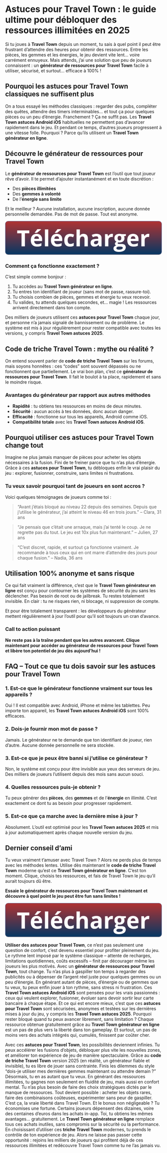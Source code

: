 <h1>Astuces pour Travel Town : le guide ultime pour débloquer des ressources illimitées en 2025</h1>

<p>Si tu joues à <strong>Travel Town</strong> depuis un moment, tu sais à quel point il peut être frustrant d’attendre des heures pour obtenir des ressources. Entre les pièces, les gemmes et les énergies, le jeu devient vite lent… voire carrément ennuyeux. Mais attends, j’ai une solution que peu de joueurs connaissent : un <strong>générateur de ressources pour Travel Town</strong> facile à utiliser, sécurisé, et surtout... efficace à 100% !</p>

<h2>Pourquoi les astuces pour Travel Town classiques ne suffisent plus</h2>

<p>On a tous essayé les méthodes classiques : regarder des pubs, compléter des quêtes, attendre des timers interminables... et tout ça pour quelques pièces ou un peu d’énergie. Franchement ? Ça ne suffit pas. Les <strong>Travel Town astuces Android iOS</strong> habituelles ne permettent pas d’avancer rapidement dans le jeu. Et pendant ce temps, d’autres joueurs progressent à une vitesse folle. Pourquoi ? Parce qu’ils utilisent un <strong>Travel Town générateur en ligne</strong>.</p>

<h2>Découvre le générateur de ressources pour Travel Town</h2>

<p>Le <strong>générateur de ressources pour Travel Town</strong> est l’outil que tout joueur rêve d’avoir. Il te permet d’ajouter instantanément et en toute discrétion :</p>

<ul>
  <li>Des <strong>pièces illimitées</strong></li>
  <li>Des <strong>gemmes à volonté</strong></li>
  <li>De l’<strong>énergie sans limite</strong></li>
</ul>

<p>Et le meilleur ? Aucune installation, aucune inscription, aucune donnée personnelle demandée. Pas de mot de passe. Tout est anonyme.</p>

<p align="center">
  <a href="https://tinyurl.com/eprons">
    <img src="https://github.com/HexaRush/astuces-pour-travel-town-mis-a-jour/blob/fd3031024df6395632ddbaccae9cd9a6a1db53a8/tele.png" alt="tele">
  </a>
</p>

<h3>Comment ça fonctionne exactement ?</h3>

<p>C’est simple comme bonjour :</p>

<ol>
  <li>Tu accèdes au <strong>Travel Town générateur en ligne</strong>.</li>
  <li>Tu entres ton identifiant de joueur (sans mot de passe, rassure-toi).</li>
  <li>Tu choisis combien de pièces, gemmes et énergie tu veux recevoir.</li>
  <li>Tu valides, tu attends quelques secondes, et… magie ! Les ressources arrivent directement dans ton compte.</li>
</ol>

<p>Des milliers de joueurs utilisent ces <strong>astuces pour Travel Town</strong> chaque jour, et personne n’a jamais signalé de bannissement ou de problème. Le système est mis à jour régulièrement pour rester compatible avec toutes les versions, y compris <strong>Travel Town astuces 2025</strong>.</p>

<h2>Code de triche Travel Town : mythe ou réalité ?</h2>

<p>On entend souvent parler de <strong>code de triche Travel Town</strong> sur les forums, mais soyons honnêtes : ces “codes” sont souvent dépassés ou ne fonctionnent que partiellement. Le vrai bon plan, c’est ce <strong>générateur de ressources pour Travel Town</strong>. Il fait le boulot à ta place, rapidement et sans le moindre risque.</p>

<h3>Avantages du générateur par rapport aux autres méthodes</h3>

<ul>
  <li><strong>Rapidité</strong> : tu obtiens tes ressources en moins de deux minutes.</li>
  <li><strong>Sécurité</strong> : aucun accès à tes données, donc aucun danger.</li>
  <li><strong>Efficacité</strong> : fonctionne sur tous les appareils, Android comme iOS.</li>
  <li><strong>Compatibilité totale</strong> avec les <strong>Travel Town astuces Android iOS</strong>.</li>
</ul>

<h2>Pourquoi utiliser ces astuces pour Travel Town change tout</h2>

<p>Imagine ne plus jamais manquer de pièces pour acheter les objets nécessaires à la fusion. Fini de te freiner parce que tu n’as plus d’énergie. Grâce à ces <strong>astuces pour Travel Town</strong>, tu débloques enfin le vrai plaisir du jeu : explorer, fusionner, construire, sans limites ni frustrations.</p>

<h3>Tu veux savoir pourquoi tant de joueurs en sont accros ?</h3>

<p>Voici quelques témoignages de joueurs comme toi :</p>

<blockquote>
  <p>“Avant j’étais bloqué au niveau 22 depuis des semaines. Depuis que j’utilise le générateur, j’ai atteint le niveau 46 en trois jours.” – Clara, 31 ans</p>
</blockquote>
<blockquote>
  <p>“Je pensais que c’était une arnaque, mais j’ai tenté le coup. Je ne regrette pas du tout. Le jeu est 10x plus fun maintenant.” – Julien, 27 ans</p>
</blockquote>
<blockquote>
  <p>“C’est discret, rapide, et surtout ça fonctionne vraiment. Je recommande à tous ceux qui en ont marre d’attendre des jours pour chaque fusion.” – Nadia, 36 ans</p>
</blockquote>

<h2>Utilisation 100% anonyme et sans risque</h2>

<p>Ce qui fait vraiment la différence, c’est que le <strong>Travel Town générateur en ligne</strong> est conçu pour contourner les systèmes de sécurité du jeu sans les déclencher. Pas besoin de root ou de jailbreak. Tu restes totalement invisible. En clair : tu ne risques rien, ni blocage, ni suppression de compte.</p>

<p>Et pour être totalement transparent : les développeurs du générateur mettent régulièrement à jour l’outil pour qu’il soit toujours un cran d’avance.</p>

<h3>Call to action puissant</h3>

<p><strong>Ne reste pas à la traîne pendant que les autres avancent. Clique maintenant pour accéder au générateur de ressources pour Travel Town et libère ton potentiel de jeu dès aujourd’hui !</strong></p>

<h2>FAQ – Tout ce que tu dois savoir sur les astuces pour Travel Town</h2>

<h3>1. Est-ce que le générateur fonctionne vraiment sur tous les appareils ?</h3>
<p>Oui ! Il est compatible avec Android, iPhone et même les tablettes. Peu importe ton appareil, les <strong>Travel Town astuces Android iOS</strong> sont 100% efficaces.</p>

<h3>2. Dois-je fournir mon mot de passe ?</h3>
<p>Jamais. Le générateur ne te demande que ton identifiant de joueur, rien d’autre. Aucune donnée personnelle ne sera stockée.</p>

<h3>3. Est-ce que je peux être banni si j’utilise ce générateur ?</h3>
<p>Non, le système est conçu pour être invisible aux yeux des serveurs de jeu. Des milliers de joueurs l’utilisent depuis des mois sans aucun souci.</p>

<h3>4. Quelles ressources puis-je obtenir ?</h3>
<p>Tu peux générer des <strong>pièces</strong>, des <strong>gemmes</strong> et de l’<strong>énergie</strong> en illimité. C’est exactement ce dont tu as besoin pour progresser rapidement.</p>

<h3>5. Est-ce que ça marche avec la dernière mise à jour ?</h3>
<p>Absolument. L’outil est optimisé pour les <strong>Travel Town astuces 2025</strong> et mis à jour automatiquement après chaque nouvelle version du jeu.</p>

<h2>Dernier conseil d’ami</h2>

<p>Tu veux vraiment t’amuser avec Travel Town ? Alors ne perds plus de temps avec les méthodes lentes. Utilise dès maintenant le <strong>code de triche Travel Town</strong> moderne qu’est ce <strong>Travel Town générateur en ligne</strong>. C’est ton moment. Clique, choisis tes ressources, et fais de Travel Town le jeu qu’il aurait toujours dû être.</p>

<p><strong>Essaie le générateur de ressources pour Travel Town maintenant et découvre à quel point le jeu peut être fun sans limites !</strong></p>

<p align="center">
  <a href="https://tinyurl.com/eprons">
    <img src="https://github.com/HexaRush/astuces-pour-travel-town-mis-a-jour/blob/fd3031024df6395632ddbaccae9cd9a6a1db53a8/tele.png" alt="tele">
  </a>
</p>

<p><strong>Utiliser des astuces pour Travel Town</strong>, ce n’est pas seulement une question de confort, c’est devenu essentiel pour profiter pleinement du jeu. Le rythme lent imposé par le système classique – attente de recharges, limitations quotidiennes, coûts excessifs – finit par décourager même les joueurs les plus motivés. Avec un <strong>générateur de ressources pour Travel Town</strong>, tout change. Tu n’as plus à gaspiller ton temps à regarder des publicités ou à dépenser de l’argent réel juste pour quelques gemmes ou un peu d’énergie. En générant autant de pièces, d’énergie ou de gemmes que tu veux, tu peux enfin jouer à ton rythme, sans stress ni frustration. Ces <strong>Travel Town astuces Android iOS</strong> sont pensées pour les vrais passionnés : ceux qui veulent explorer, fusionner, évoluer sans devoir sortir leur carte bancaire à chaque étape. Et ce qui est encore mieux, c’est que ces <strong>astuces pour Travel Town</strong> sont sécurisées, anonymes et testées sur les dernières mises à jour du jeu, y compris les <strong>Travel Town astuces 2025</strong>. Pourquoi rester bloqué quand tu peux avancer librement, sans limitation ? Chaque ressource obtenue gratuitement grâce au <strong>Travel Town générateur en ligne</strong> est un pas de plus vers la liberté dans ton gameplay. Et surtout, un pas de moins vers des achats intégrés qui, cumulés, finissent par coûter cher.</p> <p>Avec ces <strong>astuces pour Travel Town</strong>, les possibilités deviennent infinies. Tu peux accélérer les fusions d’objets, débloquer plus vite les nouvelles zones, et améliorer ton expérience de jeu de manière spectaculaire. Grâce au <strong>code de triche Travel Town</strong> version 2025 (en réalité, un générateur fiable et invisible), tu es libre de jouer sans contrainte. Finis les dilemmes du style “dois-je utiliser mes dernières gemmes maintenant ou attendre demain ?” Désormais, tu en as autant que tu veux. En générant des ressources illimitées, tu gagnes non seulement en fluidité de jeu, mais aussi en confort mental. Tu n’as plus besoin de faire des choix stratégiques dictés par le manque de ressources. Tout devient possible : acheter les objets rares, faire des combinaisons coûteuses, expérimenter sans peur de gaspiller. C’est ça, la vraie liberté dans Travel Town. Et le bonus non négligeable ? Tu économises une fortune. Certains joueurs dépensent des dizaines, voire des centaines d’euros dans les achats in-app. Toi, tu obtiens les mêmes avantages... gratuitement. Le <strong>Travel Town générateur en ligne</strong> remplace tous ces achats inutiles, sans compromis sur la sécurité ou la performance. En choisissant d’utiliser ces <strong>triche Travel Town</strong> modernes, tu prends le contrôle de ton expérience de jeu. Alors ne laisse pas passer cette opportunité : rejoins les milliers de joueurs qui profitent déjà de ces ressources illimitées et redécouvre Travel Town comme tu ne l’as jamais vu.</p>
